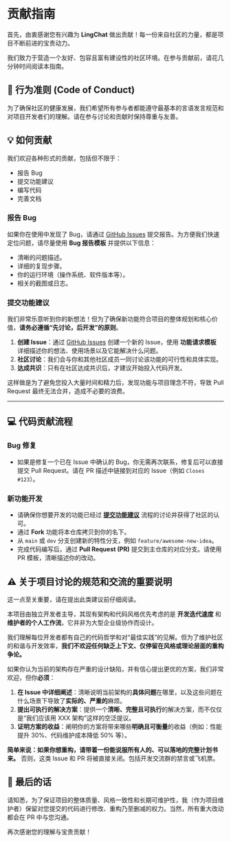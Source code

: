 # 贡献指南

首先，由衷感谢您有兴趣为 **LingChat** 做出贡献！每一份来自社区的力量，都是项目不断前进的宝贵动力。

我们致力于营造一个友好、包容且富有建设性的社区环境。在参与贡献前，请花几分钟时间阅读本指南。

## 🤝 行为准则 (Code of Conduct)

为了确保社区的健康发展，我们希望所有参与者都能遵守最基本的言语发言规范和对项目开发者们的理解。请在参与讨论和贡献时保持尊重与友善。

## 💡 如何贡献

我们欢迎各种形式的贡献，包括但不限于：

- 报告 Bug
- 提交功能建议
- 编写代码
- 完善文档

### 报告 Bug

如果你在使用中发现了 Bug，请通过 [GitHub Issues](https://github.com/SlimeBoyOwO/LingChat/issues) 提交报告。为方便我们快速定位问题，请尽量使用 **Bug 报告模板** 并提供以下信息：

- 清晰的问题描述。
- 详细的复现步骤。
- 你的运行环境（操作系统、软件版本等）。
- 相关的截图或日志。

### 提交功能建议

我们非常乐意听到你的新想法！但为了确保新功能符合项目的整体规划和核心价值，**请务必遵循“先讨论，后开发”的原则**。

1.  **创建 Issue**：通过 [GitHub Issues](hhttps://github.com/SlimeBoyOwO/LingChat/issues) 创建一个新的 Issue，使用 **功能请求模板** 详细描述你的想法、使用场景以及它能解决什么问题。
2.  **社区讨论**：我们会与你和其他社区成员一同讨论该功能的可行性和具体实现。
3.  **达成共识**：只有在社区达成共识后，才建议开始投入代码开发。

这样做是为了避免您投入大量时间和精力后，发现功能与项目理念不符，导致 Pull Request 最终无法合并，造成不必要的浪费。

---

## 💻 代码贡献流程

### Bug 修复

- 如果是修复一个已在 Issue 中确认的 Bug，你无需再次联系，修复后可以直接提交 Pull Request。请在 PR 描述中链接到对应的 Issue（例如 `Closes #123`）。

### 新功能开发

- 请确保你想要开发的功能已经过 **[提交功能建议](https://www.google.com/search?q=%23%E6%8F%90%E4%BA%A4%E5%8A%9F%E8%83%BD%E5%BB%BA%E8%AE%AE)** 流程的讨论并获得了社区的认可。
- 通过 **Fork** 功能将本仓库拷贝到你的名下。
- 从 `main` 或 `dev` 分支创建新的特性分支，例如 `feature/awesome-new-idea`。
- 完成代码编写后，通过 **Pull Request (PR)** 提交到主仓库的对应分支。请使用 PR 模板，清晰描述你的改动。

## ⚠️ 关于项目讨论的规范和交流的重要说明

这一点至关重要，请在提出此类建议前仔细阅读。

本项目由独立开发者主导，其现有架构和代码风格优先考虑的是 **开发迭代速度** 和 **维护者的个人工作流**，它并非为大型企业级协作而设计。

我们理解每位开发者都有自己的代码哲学和对“最佳实践”的见解。但为了维护社区的和谐与开发效率，**我们不欢迎任何缺乏上下文、仅停留在风格或理论层面的重构争论。**

如果你认为当前的架构存在严重的设计缺陷，并有信心提出更优的方案，我们非常欢迎，但你**必须**：

1.  **在 Issue 中详细阐述**：清晰说明当前架构的**具体问题**在哪里，以及这些问题在什么场景下导致了**实际的、严重的**麻烦。
2.  **提出可执行的解决方案**：提供一个**清晰、完整且可执行**的解决方案，而不仅仅是“我们应该用 XXX 架构”这样的空泛提议。
3.  **证明方案的收益**：阐明你的方案将带来哪些**明确且可衡量**的收益（例如：性能提升 30%、代码维护成本降低 50% 等）。

**简单来说：如果你想重构，请带着一份能说服所有人的、可以落地的完整计划书来。** 否则，这类 Issue 和 PR 将被直接关闭。包括开发交流群的禁言或飞机票。

## 📝 最后的话

请知悉，为了保证项目的整体质量、风格一致性和长期可维护性，我（作为项目维护者）保留对您提交的代码进行修改、重构乃至删减的权力。当然，所有重大改动都会在 PR 中与您沟通。

再次感谢您的理解与宝贵贡献！
